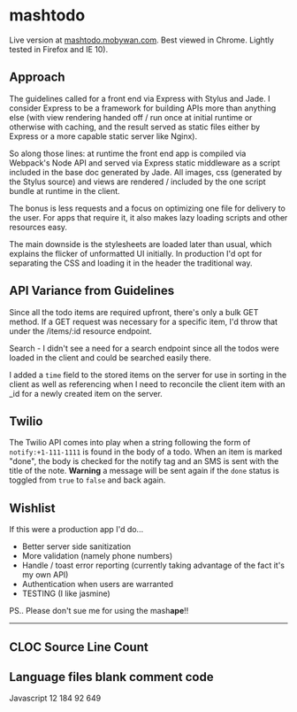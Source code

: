 # mashtodo

Live version at [mashtodo.mobywan.com](mashtodo.mobywan.com). Best viewed in Chrome. Lightly tested in Firefox and IE 10).

## Approach

The guidelines called for a front end via Express with Stylus and Jade. I consider Express to be a framework for building APIs more than anything else (with view rendering handed off / run once at initial runtime or otherwise with caching, and the result served as static files either by Express or a more capable static server like Nginx).

So along those lines: at runtime the front end app is compiled via Webpack's Node API and served via Express static middleware as a script included in the base doc generated by Jade. All images, css (generated by the Stylus source) and views are rendered / included by the one script bundle at runtime in the client.

The bonus is less requests and a focus on optimizing one file for delivery to the user. For apps that require it, it also makes lazy loading scripts and other resources easy.

The main downside is the stylesheets are loaded later than usual, which explains the flicker of unformatted UI initially. In production I'd opt for separating the CSS and loading it in the header the traditional way.

## API Variance from Guidelines

Since all the todo items are required upfront, there's only a bulk GET method. If a GET request was necessary for a specific item, I'd throw that under the /items/:id resource endpoint.

Search - I didn't see a need for a search endpoint since all the todos were loaded in the client and could be searched easily there.

I added a `time` field to the stored items on the server for use in sorting in the client as well as referencing when I need to reconcile the client item with an _id for a newly created item on the server.

## Twilio

The Twilio API comes into play when a string following the form of `notify:+1-111-1111` is found in the body of a todo. When an item is marked "done", the body is checked for the notify tag and an SMS is sent with the title of the note. **Warning** a message will be sent again if the `done` status is toggled from `true` to `false` and back again.

## Wishlist

If this were a production app I'd do...

*   Better server side sanitization
*   More validation (namely phone numbers)
*   Handle / toast error reporting (currently taking advantage of the fact it's my own API)
*   Authentication when users are warranted
*   TESTING (I like jasmine)

PS.. Please don't sue me for using the mash**ape**!!

---

CLOC Source Line Count
-------------------------------------------------------------------------------
Language                     files          blank        comment           code
-------------------------------------------------------------------------------
Javascript                      12            184             92            649